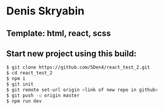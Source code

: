 # Denis Skryabin

##  Template: html, react, scss

##  Start new project using this build:
```sh
$ git clone https://github.com/SDen4/react_test_2.git
$ cd react_test_2
$ npm i
$ git init
$ git remote set-url origin <link of new repo in github>
$ git push -u origin master
$ npm run dev
```
<!-- # Watch on [github-pages](<link>) -->

<!-- 
github pages
git add dist && git commit -m "Initial dist subtree commit"
git subtree push --prefix dist origin gh-pages
 -->